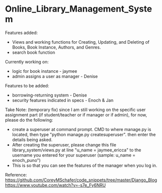 # Online_Library_Management_System

Features added:
- Views and working functions for Creating, Updating, and Deleting of Books, Book Instance, Authors, and Genres.
- search book function

Currently working on:
- logic for book instance - jaymee
- admin assigns a user as manager - Denise

Features to be added:
- borrowing-returning system - Denise
- security features indicated in specs - Enoch & Jan


Take Note:
(temporary fix)
since I am still working on the specific user assignment part (if student/teacher or if manager or if admin), for now, please do the following:
- create a superuser at command prompt. CMD to where manage.py is located, then type "python manage.py createsuperuser". then enter the details being asked.
- After creating the superuser, please change this file library_system/views.py at line "u_name = jaymee_ericca" to the username you entered for your superuser (sample: u_name = enoch_puno")
- This is so that you can see the features of the manager when you log in.

Reference:
https://github.com/CoreyMSchafer/code_snippets/tree/master/Django_Blog
https://www.youtube.com/watch?v=-s7e_Fy6NRU
